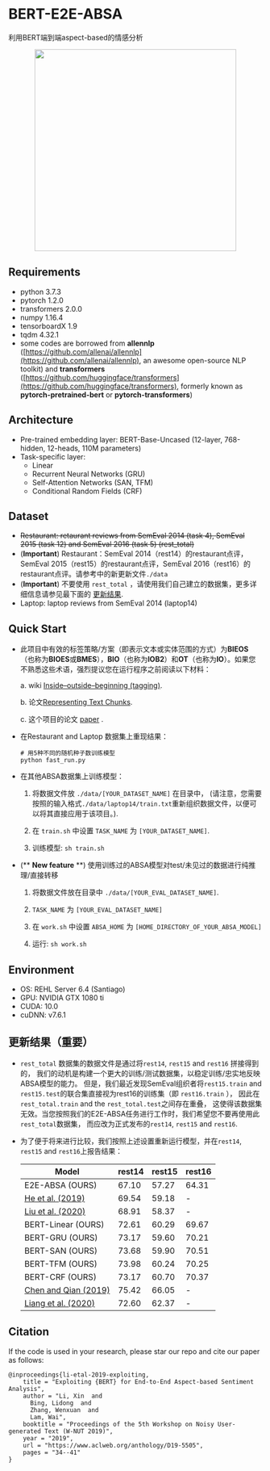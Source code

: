 # BERT-E2E-ABSA
利用BERT端到端aspect-based的情感分析
<p align="center">
    <img src="architecture.jpg" height="400"/>
</p>

## Requirements
* python 3.7.3
* pytorch 1.2.0
* transformers 2.0.0
* numpy 1.16.4
* tensorboardX 1.9
* tqdm 4.32.1
* some codes are borrowed from **allennlp** ([https://github.com/allenai/allennlp](https://github.com/allenai/allennlp), an awesome open-source NLP toolkit) and **transformers** ([https://github.com/huggingface/transformers](https://github.com/huggingface/transformers), formerly known as **pytorch-pretrained-bert** or **pytorch-transformers**)

## Architecture
* Pre-trained embedding layer: BERT-Base-Uncased (12-layer, 768-hidden, 12-heads, 110M parameters)
* Task-specific layer: 
  - Linear
  - Recurrent Neural Networks (GRU)
  - Self-Attention Networks (SAN, TFM)
  - Conditional Random Fields (CRF)

## Dataset
* ~~Restaurant: retaurant reviews from SemEval 2014 (task 4), SemEval 2015 (task 12) and SemEval 2016 (task 5) (rest_total)~~
* (**Important**) Restaurant：SemEval 2014（rest14）的restaurant点评，SemEval 2015（rest15）的restaurant点评，SemEval 2016（rest16）的restaurant点评。请参考中的新更新文件```./data```
* (**Important**) 不要使用 ```rest_total``` ，请使用我们自己建立的数据集，更多详细信息请参见最下面的 [更新结果](#更新结果（重要）).
* Laptop: laptop reviews from SemEval 2014 (laptop14)


## Quick Start
* 此项目中有效的标签策略/方案（即表示文本或实体范围的方式）为**BIEOS**（也称为**BIOES**或**BMES**），**BIO**（也称为**IOB2**）和**OT**（也称为**IO**）。如果您不熟悉这些术语，强烈提议您在运行程序之前阅读以下材料：

  a. wiki [Inside–outside–beginning (tagging)](https://en.wikipedia.org/wiki/Inside%E2%80%93outside%E2%80%93beginning_(tagging)). 
  
  b. 论文[Representing Text Chunks](https://www.aclweb.org/anthology/E99-1023.pdf). 
  
  c. 这个项目的论文 [paper](https://www.aclweb.org/anthology/D19-5505.pdf) . 

* 在Restaurant and Laptop 数据集上重现结果：
  ```
  # 用5种不同的随机种子数训练模型
  python fast_run.py 
  ```
* 在其他ABSA数据集上训练模型：
  
  1. 将数据文件放 `./data/[YOUR_DATASET_NAME]` 在目录中， (请注意，您需要按照的输入格式`./data/laptop14/train.txt`重新组织数据文件，以便可以将其直接应用于该项目。).
  
  2. 在 `train.sh` 中设置 `TASK_NAME` 为 `[YOUR_DATASET_NAME]`.
  
  3. 训练模型:  `sh train.sh`

* (** **New feature** **) 使用训练过的ABSA模型对test/未见过的数据进行纯推理/直接转移

  1. 将数据文件放在目录中  `./data/[YOUR_EVAL_DATASET_NAME]`.
  
  2. `TASK_NAME` 为 `[YOUR_EVAL_DATASET_NAME]`
  
  3. 在 `work.sh` 中设置  `ABSA_HOME`  为 `[HOME_DIRECTORY_OF_YOUR_ABSA_MODEL]`
  
  4. 运行: `sh work.sh`

## Environment
* OS: REHL Server 6.4 (Santiago)
* GPU: NVIDIA GTX 1080 ti
* CUDA: 10.0
* cuDNN: v7.6.1

## 更新结果（重要）
* ```rest_total``` 数据集的数据文件是通过将```rest14```, ```rest15``` and ```rest16``` 拼接得到的， 
我们的动机是构建一个更大的训练/测试数据集，以稳定训练/忠实地反映ABSA模型的能力。
但是，我们最近发现SemEval组织者将```rest15.train``` and ```rest15.test```的联合集直接视为rest16的训练集（即 ```rest16.train``` ），
因此在```rest_total.train``` and the ```rest_total.test```之间存在重叠，
这使得该数据集无效。当您按照我们的E2E-ABSA任务进行工作时，我们希望您不要再使用此 ```rest_total```数据集，
而应改为正式发布的```rest14```, ```rest15``` and ```rest16```.
* 为了便于将来进行比较，我们按照上述设置重新运行模型，并在```rest14```, ```rest15``` and ```rest16```上报告结果：

    | Model | rest14 | rest15 | rest16 |
    | --- | --- | --- | --- |
    | E2E-ABSA (OURS) | 67.10 | 57.27 | 64.31 |
    | [He et al. (2019)](https://arxiv.org/pdf/1906.06906.pdf) | 69.54 | 59.18 | - |
    | [Liu et al. (2020)](https://arxiv.org/pdf/2004.06427.pdf) | 68.91 | 58.37 | - |
    | BERT-Linear (OURS) | 72.61 | 60.29 | 69.67 |
    | BERT-GRU (OURS) | 73.17 | 59.60 | 70.21 |
    | BERT-SAN (OURS) | 73.68 | 59.90 | 70.51 |
    | BERT-TFM (OURS) | 73.98 | 60.24 | 70.25 |
    | BERT-CRF (OURS) | 73.17 | 60.70 | 70.37 |
    | [Chen and Qian (2019)](https://www.aclweb.org/anthology/2020.acl-main.340.pdf)| 75.42 | 66.05 | - |
    | [Liang et al. (2020)](https://arxiv.org/pdf/2004.01951.pdf)| 72.60 | 62.37 | - |

## Citation
If the code is used in your research, please star our repo and cite our paper as follows:
```
@inproceedings{li-etal-2019-exploiting,
    title = "Exploiting {BERT} for End-to-End Aspect-based Sentiment Analysis",
    author = "Li, Xin  and
      Bing, Lidong  and
      Zhang, Wenxuan  and
      Lam, Wai",
    booktitle = "Proceedings of the 5th Workshop on Noisy User-generated Text (W-NUT 2019)",
    year = "2019",
    url = "https://www.aclweb.org/anthology/D19-5505",
    pages = "34--41"
}
```
     
